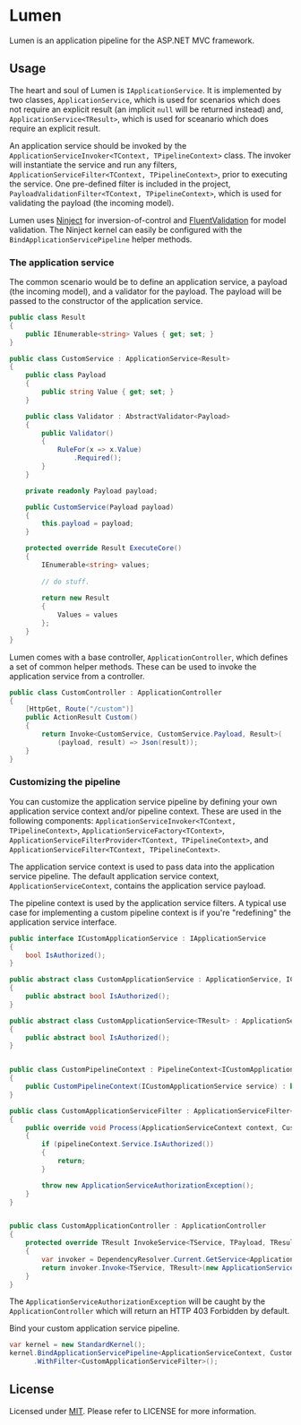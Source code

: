 # Lumen

Lumen is an application pipeline for the ASP.NET MVC framework.

## Usage

The heart and soul of Lumen is `IApplicationService`. It is implemented by two classes, `ApplicationService`, which is used for scenarios which does not require an explicit result (an implicit `null` will be returned instead) and, `ApplicationService<TResult>`, which is used for sceanario which does require an explicit result.

An application service should be invoked by the `ApplicationServiceInvoker<TContext, TPipelineContext>` class. The invoker will instantiate the service and run any filters, `ApplicationServiceFilter<TContext, TPipelineContext>`, prior to executing the service. One pre-defined filter is included in the project, `PayloadValidationFilter<TContext, TPipelineContext>`, which is used for validating the payload (the incoming model).

Lumen uses [Ninject](https://github.com/ninject/ninject) for inversion-of-control and [FluentValidation](https://github.com/JeremySkinner/FluentValidation) for model validation. The Ninject kernel can easily be configured with the `BindApplicationServicePipeline` helper methods.

### The application service

The common scenario would be to define an application service, a payload (the incoming model), and a validator for the payload. The payload will be passed to the constructor of the application service.

``` csharp
public class Result
{
	public IEnumerable<string> Values { get; set; }
}

public class CustomService : ApplicationService<Result>
{
	public class Payload
	{
		public string Value { get; set; }
	}

	public class Validator : AbstractValidator<Payload>
	{
		public Validator()
		{
			RuleFor(x => x.Value)
				.Required();
		}
	}

	private readonly Payload payload;

	public CustomService(Payload payload)
	{
		this.payload = payload;
	}

	protected override Result ExecuteCore()
	{
		IEnumerable<string> values;
		
		// do stuff.
		
		return new Result
		{
			Values = values
		};
	}
}
```

Lumen comes with a base controller, `ApplicationController`, which defines a set of common helper methods. These can be used to invoke the application service from a controller.

``` csharp
public class CustomController : ApplicationController
{
	[HttpGet, Route("/custom")]
	public ActionResult Custom()
	{
		return Invoke<CustomService, CustomService.Payload, Result>(
			(payload, result) => Json(result));
	}
}
```

### Customizing the pipeline

You can customize the application service pipeline by defining your own application service context and/or pipeline context. These are used in the following components: `ApplicationServiceInvoker<TContext, TPipelineContext>`, `ApplicationServiceFactory<TContext>`, `ApplicationServiceFilterProvider<TContext, TPipelineContext>`, and `ApplicationServiceFilter<TContext, TPipelineContext>`.

The application service context is used to pass data into the application service pipeline. The default application service context, `ApplicationServiceContext`, contains the application service payload.

The pipeline context is used by the application service filters. A typical use case for implementing a custom pipeline context is if you're "redefining" the application service interface.


``` csharp
public interface ICustomApplicationService : IApplicationService
{
    bool IsAuthorized();
}

public abstract class CustomApplicationService : ApplicationService, ICustomApplicationService
{
    public abstract bool IsAuthorized();
}

public abstract class CustomApplicationService<TResult> : ApplicationService<TResult>, ICustomApplicationService
{
    public abstract bool IsAuthorized();
}


public class CustomPipelineContext : PipelineContext<ICustomApplicationService>
{
    public CustomPipelineContext(ICustomApplicationService service) : base(service) { }
}

public class CustomApplicationServiceFilter : ApplicationServiceFilter<ApplicationServiceContext, CustomPipelineContext>
{
    public override void Process(ApplicationServiceContext context, CustomPipelineContext pipelineContext)
    {
        if (pipelineContext.Service.IsAuthorized())
        {
            return;
        }

        throw new ApplicationServiceAuthorizationException();
    }
}


public class CustomApplicationController : ApplicationController
{
    protected override TResult InvokeService<TService, TPayload, TResult>(TPayload payload)
    {
        var invoker = DependencyResolver.Current.GetService<ApplicationServiceInvoker<ApplicationServiceContext, CustomPipelineContext>>();
        return invoker.Invoke<TService, TResult>(new ApplicationServiceContext(payload));
    }
}
```

The `ApplicationServiceAuthorizationException` will be caught by the `ApplicationController` which will return an HTTP 403 Forbidden by default.

Bind your custom application service pipeline.

``` csharp
var kernel = new StandardKernel();
kernel.BindApplicationServicePipeline<ApplicationServiceContext, CustomPipelineContext>()
      .WithFilter<CustomApplicationServiceFilter>();
```

## License

Licensed under [MIT](http://opensource.org/licenses/mit-license.php). Please refer to LICENSE for more information.
